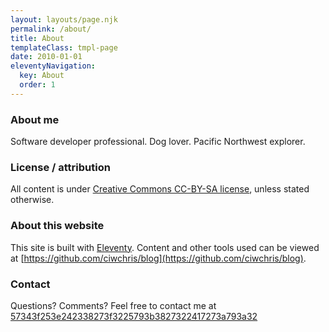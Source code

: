 ```yaml
---
layout: layouts/page.njk
permalink: /about/
title: About
templateClass: tmpl-page
date: 2010-01-01
eleventyNavigation:
  key: About
  order: 1
---
```


### About me

Software developer professional. Dog lover. Pacific Northwest explorer.

### License / attribution

All content is under [Creative Commons CC-BY-SA license](https://creativecommons.org/licenses/by-sa/4.0/), unless stated otherwise.

### About this website

This site is built with [Eleventy](https://www.11ty.dev/). Content and other tools used can be viewed at [https://github.com/ciwchris/blog](https://github.com/ciwchris/blog).

### Contact

Questions? Comments? Feel free to contact me at <a class="eml-protected" href="#">57343f253e242338273f3225793b3827322417273a793a32</a>

<script>
// https://dev.to/andrewlocknet/adding-simple-email-address-obfuscation-for-your-blog-like-cloudflare-scrape-shield-40f7
// Find all the elements on the page that use class="eml-protected"
var allElements = document.getElementsByClassName("eml-protected");

// Loop through all the elements, and update them
for (var i = 0; i < allElements.length; i++) {
    updateAnchor(allElements[i])
}

function updateAnchor(el) {
    // fetch the hex-encoded string
    var encoded = el.innerHTML;

    // decode the email, using the decodeEmail() function from before
    var decoded = decodeEmail(encoded);

    // Replace the text (displayed) content
    el.textContent = decoded;

    // Set the link to be a "mailto:" link
    el.href = 'mailto:' + decoded;
}

function decodeEmail(encodedString) {
    // Holds the final output
    var email = "";

    // Extract the first 2 letters
    var keyInHex = encodedString.substr(0, 2);

    // Convert the hex-encoded key into decimal
    var key = parseInt(keyInHex, 16);

    // Loop through the remaining encoded characters in steps of 2
    for (var n = 2; n < encodedString.length; n += 2) {

        // Get the next pair of characters
        var charInHex = encodedString.substr(n, 2)

        // Convert hex to decimal
        var char = parseInt(charInHex, 16);

        // XOR the character with the key to get the original character
        var output = char ^ key;

        // Append the decoded character to the output
        email += String.fromCharCode(output);
    }
    return email;
}

</script>

